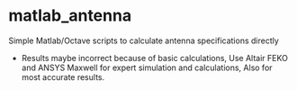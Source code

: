# matlab_antenna
Simple Matlab/Octave scripts to calculate antenna specifications directly 

* Results maybe incorrect because of basic calculations, Use Altair FEKO and ANSYS Maxwell for expert simulation and calculations, Also for most accurate results.

